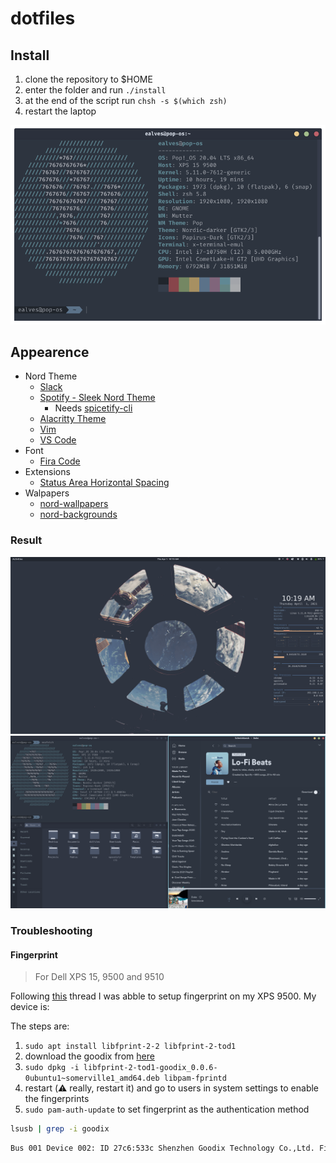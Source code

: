 # dotfiles

## Install

1. clone the repository to $HOME
2. enter the folder and run `./install`
3. at the end of the script run `chsh -s $(which zsh)`
4. restart the laptop

![neofetch](./images/neofetch.png)

## Appearence

* Nord Theme
  * [Slack](https://github.com/arcticicestudio/nord-slack)
  * [Spotify - Sleek Nord Theme](https://github.com/spicetify/spicetify-themes)
    * Needs [spicetify-cli](https://github.com/khanhas/spicetify-cli)
  * [Alacritty Theme](https://github.com/arcticicestudio/nord-alacritty)
  * [Vim](https://github.com/arcticicestudio/nord-vim)
  * [VS Code](https://github.com/arcticicestudio/nord-visual-studio-code)
* Font
  * [Fira Code](https://github.com/tonsky/FiraCode)
* Extensions
  * [Status Area Horizontal Spacing](https://extensions.gnome.org/extension/355/status-area-horizontal-spacing/)
* Walpapers
  * [nord-wallpapers](https://github.com/dxnst/nord-wallpapers)
  * [nord-backgrounds](https://github.com/dxnst/nord-backgrounds)

### Result

![UI](./images/screen01.png)
![Spotify,Terminator,Nautilus](./images/screen02.png)

### Troubleshooting

#### Fingerprint

> For Dell XPS 15, 9500 and 9510

Following [this](https://www.reddit.com/r/Dell/comments/ixwgm0/xps_15_9500_ubuntu_popos_fingerprint_howto/)
thread I was abble to setup fingerprint on my XPS 9500. My device is:

The steps are:

1. `sudo apt install libfprint-2-2 libfprint-2-tod1`
2. download the goodix from [here](http://dell.archive.canonical.com/updates/pool/public/libf/libfprint-2-tod1-goodix/)
3. `sudo dpkg -i libfprint-2-tod1-goodix_0.0.6-0ubuntu1~somerville1_amd64.deb libpam-fprintd`
4. restart (:warning: really, restart it) and go to users in system settings to
enable the fingerprints
5. `sudo pam-auth-update` to set fingerprint as the authentication method

```zsh
lsusb | grep -i goodix
```

```txt
Bus 001 Device 002: ID 27c6:533c Shenzhen Goodix Technology Co.,Ltd. FingerPrint
```
